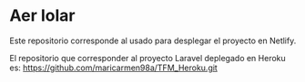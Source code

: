 <h1> Aer Iolar</h1>
Este repositorio corresponde al usado para desplegar el proyecto en Netlify.

El repositorio que corresponder al proyecto Laravel deplegado en Heroku es: https://github.com/maricarmen98a/TFM_Heroku.git 